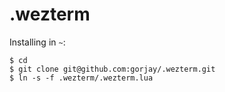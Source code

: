 # .wezterm

Installing in `~`:
```
$ cd
$ git clone git@github.com:gorjay/.wezterm.git
$ ln -s -f .wezterm/.wezterm.lua
```

